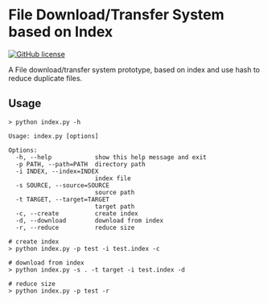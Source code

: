 File Download/Transfer System based on Index
============================================

[![GitHub license](https://img.shields.io/github/license/peitaosu/indexDown.svg)](https://github.com/peitaosu/indexDown/blob/master/LICENSE)

A File download/transfer system prototype, based on index and use hash to reduce duplicate files.

## Usage
```
> python index.py -h

Usage: index.py [options]

Options:
  -h, --help            show this help message and exit
  -p PATH, --path=PATH  directory path
  -i INDEX, --index=INDEX
                        index file
  -s SOURCE, --source=SOURCE
                        source path
  -t TARGET, --target=TARGET
                        target path
  -c, --create          create index
  -d, --download        download from index
  -r, --reduce          reduce size

# create index
> python index.py -p test -i test.index -c

# download from index
> python index.py -s . -t target -i test.index -d

# reduce size
> python index.py -p test -r
```